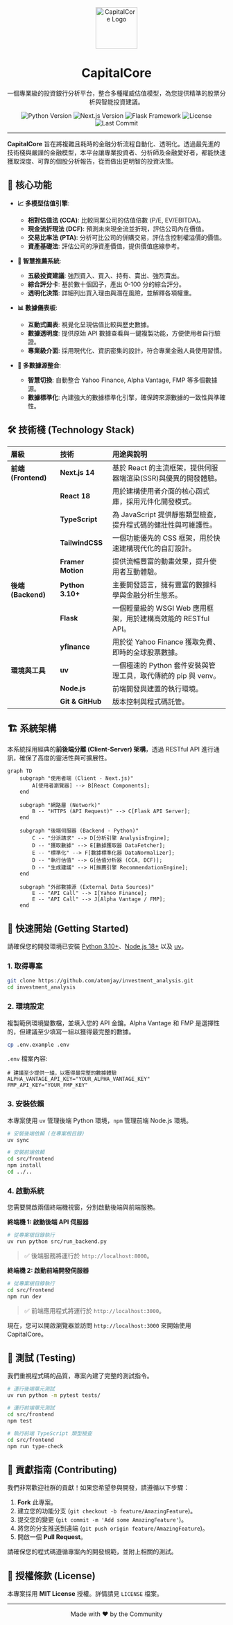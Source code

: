 
<div align="center">
  <img src="https://img.icons8.com/fluency/96/000000/bullish.png" alt="CapitalCore Logo" width="96" height="96">
  <h1 align="center">CapitalCore</h1>
  <p align="center">
    一個專業級的投資銀行分析平台，整合多種權威估值模型，為您提供精準的股票分析與智能投資建議。
  </p>

  <!-- Badges -->
  <p align="center">
    <img src="https://img.shields.io/badge/Python-3.10%2B-blue.svg" alt="Python Version">
    <img src="https://img.shields.io/badge/Framework-Next.js%2014-black.svg" alt="Next.js Version">
    <img src="https://img.shields.io/badge/Framework-Flask-green.svg" alt="Flask Framework">
    <img src="https://img.shields.io/badge/License-MIT-yellow.svg" alt="License">
    <img src="https://img.shields.io/github/last-commit/atomjay/investment_analysis.svg" alt="Last Commit">
  </p>
</div>

---

**CapitalCore** 旨在將複雜且耗時的金融分析流程自動化、透明化。透過最先進的技術棧與嚴謹的金融模型，本平台讓專業投資者、分析師及金融愛好者，都能快速獲取深度、可靠的個股分析報告，從而做出更明智的投資決策。

## 🌟 核心功能

- **📈 多模型估值引擎**: 
  - **相對估值法 (CCA)**: 比較同業公司的估值倍數 (P/E, EV/EBITDA)。
  - **現金流折現法 (DCF)**: 預測未來現金流並折現，評估公司內在價值。
  - **交易比率法 (PTA)**: 分析可比公司的併購交易，評估含控制權溢價的價值。
  - **資產基礎法**: 評估公司的淨資產價值，提供價值底線參考。

- **🤖 智慧推薦系統**:
  - **五級投資建議**: 強烈買入、買入、持有、賣出、強烈賣出。
  - **綜合評分卡**: 基於數十個因子，產出 0-100 分的綜合評分。
  - **透明化決策**: 詳細列出買入理由與潛在風險，並解釋各項權重。

- **📊 數據儀表板**:
  - **互動式圖表**: 視覺化呈現估值比較與歷史數據。
  - **數據透明度**: 提供原始 API 數據查看與一鍵複製功能，方便使用者自行驗證。
  - **專業級介面**: 採用現代化、資訊密集的設計，符合專業金融人員使用習慣。

- **🔌 多數據源整合**:
  - **智慧切換**: 自動整合 Yahoo Finance, Alpha Vantage, FMP 等多個數據源。
  - **數據標準化**: 內建強大的數據標準化引擎，確保跨來源數據的一致性與準確性。

## 🛠️ 技術棧 (Technology Stack)

| 層級 | 技術 | 用途與說明 |
| :--- | :--- | :--- |
| **前端 (Frontend)** | **Next.js 14** | 基於 React 的主流框架，提供伺服器端渲染(SSR)與優異的開發體驗。 |
| | **React 18** | 用於建構使用者介面的核心函式庫，採用元件化開發模式。 |
| | **TypeScript** | 為 JavaScript 提供靜態類型檢查，提升程式碼的健壯性與可維護性。 |
| | **TailwindCSS** | 一個功能優先的 CSS 框架，用於快速建構現代化的自訂設計。 |
| | **Framer Motion** | 提供流暢豐富的動畫效果，提升使用者互動體驗。 |
| **後端 (Backend)** | **Python 3.10+** | 主要開發語言，擁有豐富的數據科學與金融分析生態系。 |
| | **Flask** | 一個輕量級的 WSGI Web 應用框架，用於建構高效能的 RESTful API。 |
| | **yfinance** | 用於從 Yahoo Finance 獲取免費、即時的全球股票數據。 |
| **環境與工具** | **uv** | 一個極速的 Python 套件安裝與管理工具，取代傳統的 pip 與 venv。 |
| | **Node.js** | 前端開發與建置的執行環境。 |
| | **Git & GitHub** | 版本控制與程式碼託管。 |

## 🏗️ 系統架構

本系統採用經典的**前後端分離 (Client-Server) 架構**，透過 RESTful API 進行通訊，確保了高度的靈活性與可擴展性。

```mermaid
graph TD
    subgraph "使用者端 (Client - Next.js)"
        A[使用者瀏覽器] --> B[React Components];
    end

    subgraph "網路層 (Network)"
        B -- "HTTPS (API Request)" --> C[Flask API Server];
    end

    subgraph "後端伺服器 (Backend - Python)"
        C -- "分派請求" --> D[分析引擎 AnalysisEngine];
        D -- "獲取數據" --> E[數據獲取器 DataFetcher];
        E -- "標準化" --> F[數據標準化器 DataNormalizer];
        D -- "執行估值" --> G[估值分析器 (CCA, DCF)];
        D -- "生成建議" --> H[推薦引擎 RecommendationEngine];
    end

    subgraph "外部數據源 (External Data Sources)"
        E -- "API Call" --> I[Yahoo Finance];
        E -- "API Call" --> J[Alpha Vantage / FMP];
    end
```

## 🚀 快速開始 (Getting Started)

請確保您的開發環境已安裝 [Python 3.10+](https://www.python.org/)、[Node.js 18+](https://nodejs.org/) 以及 [uv](https://github.com/astral-sh/uv)。

### 1. 取得專案

```bash
git clone https://github.com/atomjay/investment_analysis.git
cd investment_analysis
```

### 2. 環境設定

複製範例環境變數檔，並填入您的 API 金鑰。Alpha Vantage 和 FMP 是選擇性的，但建議至少填寫一組以獲得最完整的數據。

```bash
cp .env.example .env
```

`.env` 檔案內容:
```
# 建議至少提供一組，以獲得最完整的數據體驗
ALPHA_VANTAGE_API_KEY="YOUR_ALPHA_VANTAGE_KEY"
FMP_API_KEY="YOUR_FMP_KEY"
```

### 3. 安裝依賴

本專案使用 `uv` 管理後端 Python 環境，`npm` 管理前端 Node.js 環境。

```bash
# 安裝後端依賴 (在專案根目錄)
uv sync

# 安裝前端依賴
cd src/frontend
npm install
cd ../..
```

### 4. 啟動系統

您需要開啟兩個終端機視窗，分別啟動後端與前端服務。

**終端機 1: 啟動後端 API 伺服器**
```bash
# 從專案根目錄執行
uv run python src/run_backend.py
```
> ✅ 後端服務將運行於 `http://localhost:8000`。

**終端機 2: 啟動前端開發伺服器**
```bash
# 從專案根目錄執行
cd src/frontend
npm run dev
```
> ✅ 前端應用程式將運行於 `http://localhost:3000`。

現在，您可以開啟瀏覽器並訪問 `http://localhost:3000` 來開始使用 CapitalCore。

## 🧪 測試 (Testing)

我們重視程式碼的品質，專案內建了完整的測試指令。

```bash
# 運行後端單元測試
uv run python -m pytest tests/

# 運行前端單元測試
cd src/frontend
npm test

# 執行前端 TypeScript 類型檢查
cd src/frontend
npm run type-check
```

## 🤝 貢獻指南 (Contributing)

我們非常歡迎社群的貢獻！如果您希望參與開發，請遵循以下步驟：

1.  **Fork** 此專案。
2.  建立您的功能分支 (`git checkout -b feature/AmazingFeature`)。
3.  提交您的變更 (`git commit -m 'Add some AmazingFeature'`)。
4.  將您的分支推送到遠端 (`git push origin feature/AmazingFeature`)。
5.  開啟一個 **Pull Request**。

請確保您的程式碼遵循專案內的開發規範，並附上相關的測試。

## 📄 授權條款 (License)

本專案採用 **MIT License** 授權。詳情請見 `LICENSE` 檔案。

---

<div align="center">
  <p>Made with ❤️ by the Community</p>
</div>
